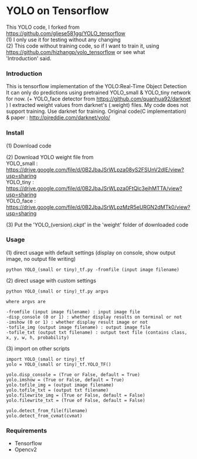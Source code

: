 # YOLO on Tensorflow
This YOLO code, I forked from https://github.com/gliese581gg/YOLO_tensorflow
</br> (1) I only use it for testing without any changing
</br> (2) This code without training code, so if I want to train it, using https://github.com/hizhangp/yolo_tensorflow or see what &emsp; &emsp; 'Introduction' said.

### Introduction
This is tensorflow implementation of the YOLO:Real-Time Object Detection
It can only do predictions using pretrained YOLO_small & YOLO_tiny network for now.
(+ YOLO_face detector from https://github.com/quanhua92/darknet )
I extracted weight values from darknet's (.weight) files.
My code does not support training. Use darknet for training.
Original code(C implementation) & paper : http://pjreddie.com/darknet/yolo/

### Install
(1) Download code

(2) Download YOLO weight file from
</br> YOLO_small : https://drive.google.com/file/d/0B2JbaJSrWLpza08yS2FSUnV2dlE/view?usp=sharing
</br> YOLO_tiny  : https://drive.google.com/file/d/0B2JbaJSrWLpza0FtQlc3ejhMTTA/view?usp=sharing
</br> YOLO_face : https://drive.google.com/file/d/0B2JbaJSrWLpzMzR5eURGN2dMTk0/view?usp=sharing

(3) Put the 'YOLO_(version).ckpt' in the 'weight' folder of downloaded code

### Usage

(1) direct usage with default settings (display on console, show output image, no output file writing)

	python YOLO_(small or tiny)_tf.py -fromfile (input image filename)

(2) direct usage with custom settings

	python YOLO_(small or tiny)_tf.py argvs

	where argvs are

	-fromfile (input image filename) : input image file
	-disp_console (0 or 1) : whether display results on terminal or not
	-imshow (0 or 1) : whether display result image or not
	-tofile_img (output image filename) : output image file
	-tofile_txt (output txt filename) : output text file (contains class, x, y, w, h, probability)

(3) import on other scripts

	import YOLO_(small or tiny)_tf
	yolo = YOLO_(small or tiny)_tf.YOLO_TF()

	yolo.disp_console = (True or False, default = True)
	yolo.imshow = (True or False, default = True)
	yolo.tofile_img = (output image filename)
	yolo.tofile_txt = (output txt filename)
	yolo.filewrite_img = (True or False, default = False)
	yolo.filewrite_txt = (True of False, default = False)

	yolo.detect_from_file(filename)
	yolo.detect_from_cvmat(cvmat)

### Requirements
- Tensorflow
- Opencv2

